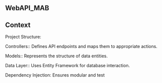 ## WebAPI_MAB
## Context
Project Structure:

Controllers:: Defines API endpoints and maps them to appropriate actions.

Models:: Represents the structure of data entities.

Data Layer:: Uses Entity Framework for database interaction.

Dependency Injection: Ensures modular and test
